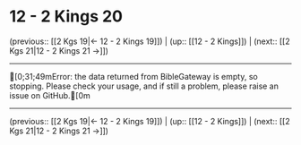 # 12 - 2 Kings 20

(previous:: [[2 Kgs 19|← 12 - 2 Kings 19]]) | (up:: [[12 - 2 Kings]]) | (next:: [[2 Kgs 21|12 - 2 Kings 21 →]])

***
[0;31;49mError: the data returned from BibleGateway is empty, so stopping. Please check your usage, and if still a problem, please raise an issue on GitHub.[0m

***

(previous:: [[2 Kgs 19|← 12 - 2 Kings 19]]) | (up:: [[12 - 2 Kings]]) | (next:: [[2 Kgs 21|12 - 2 Kings 21 →]])
